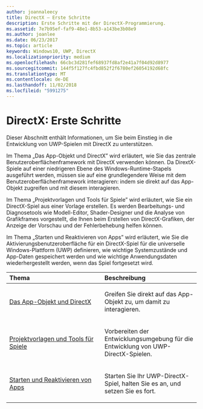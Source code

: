 ```yaml
---
author: joannaleecy
title: DirectX – Erste Schritte
description: Erste Schritte mit der DirectX-Programmierung.
ms.assetid: 7e7b95ef-faf9-48e1-8b53-a143be3b08e9
ms.author: joanlee
ms.date: 06/23/2017
ms.topic: article
keywords: Windows10, UWP, DirectX
ms.localizationpriority: medium
ms.openlocfilehash: 66cbc3d281fef68937fd8af2e41a7f04d92d8977
ms.sourcegitcommit: 144f5f127fc4fbd852f2f6780ef26054192d68fc
ms.translationtype: MT
ms.contentlocale: de-DE
ms.lasthandoff: 11/02/2018
ms.locfileid: "5991275"
---
```

# <a name="directx-getting-started"></a>DirectX: Erste Schritte

Dieser Abschnitt enthält Informationen, um Sie beim Einstieg in die Entwicklung von UWP-Spielen mit DirectX zu unterstützen. 

Im Thema „Das App-Objekt und DirectX” wird erläutert, wie Sie das zentrale Benutzeroberflächenframework mit DirectX verwenden können. Da DirextX-Spiele auf einer niedrigeren Ebene des Windows-Runtime-Stapels ausgeführt werden, müssen sie auf eine grundlegendere Weise mit dem Benutzeroberflächenframework interagieren: indem sie direkt auf das App-Objekt zugreifen und mit diesem interagieren.

Im Thema „Projektvorlagen und Tools für Spiele” wird erläutert, wie Sie ein DirectX-Spiel aus einer Vorlage erstellen. Es werden Bearbeitungs- und Diagnosetools wie Modell-Editor, Shader-Designer und die Analyse von Grafikframes vorgestellt, die Ihnen beim Erstellen von DirectX-Grafiken, der Anzeige der Vorschau und der Fehlerbehebung helfen können.

Im Thema „Starten und Reaktivieren von Apps” wird erläutert, wie Sie die Aktivierungsbenutzeroberfläche für ein DirectX-Spiel für die universelle Windows-Plattform (UWP) definieren, wie wichtige Systemzustände und App-Daten gespeichert werden und wie wichtige Anwendungsdaten wiederhergestellt werden, wenn das Spiel fortgesetzt wird.

<table>
<colgroup>
<col width="50%" />
<col width="50%" />
</colgroup>
<thead>
<tr class="header">
<th align="left">Thema</th>
<th align="left">Beschreibung</th>
</tr>
</thead>
<tbody>
<tr class="odd">
<td align="left"><p><a href="about-the-uwp-user-interface-and-directx.md">Das App-Objekt und DirectX</a></p></td>
<td align="left"><p>Greifen Sie direkt auf das App-Objekt zu, um damit zu interagieren.</p></td>
</tr>
<tr class="even">
<td align="left"><p><a href="prepare-your-dev-environment-for-windows-store-directx-game-development.md">Projektvorlagen und Tools für Spiele</a></p></td>
<td align="left"><p>Vorbereiten der Entwicklungsumgebung für die Entwicklung von UWP-DirectX-Spielen.</p></td>
</tr>
<tr class="odd">
<td align="left"><p><a href="launching-and-resuming-apps-directx-and-cpp.md">Starten und Reaktivieren von Apps</a></p></td>
<td align="left"><p>Starten Sie Ihr UWP-DirectX-Spiel, halten Sie es an, und setzen Sie es fort.</p></td>
</tr>
</tbody>
</table>